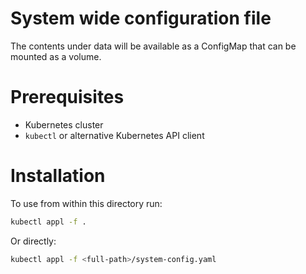 # System wide configuration file

The contents under data will be available as a ConfigMap that can be mounted as a volume.


# Prerequisites

- Kubernetes cluster
- `kubectl` or alternative Kubernetes API client


# Installation
To use from within this directory run:
```bash
kubectl appl -f .
```

Or directly:
```bash
kubectl appl -f <full-path>/system-config.yaml
```
